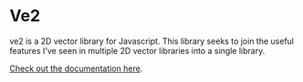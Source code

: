 # Ve2

ve2 is a 2D vector library for Javascript. This library seeks to join the useful features  I've seen in multiple 2D vector libraries into a single library.

[Check out the documentation here](https://adambertrandberger.github.io/ve2/docs/).

